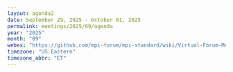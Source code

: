 ```yaml
---
layout: agenda2
date: September 29, 2025 - October 01, 2025
permalink: meetings/2025/09/agenda
year: "2025"
month: "09"
webex: "https://github.com/mpi-forum/mpi-standard/wiki/Virtual-Forum-Meeting-Information"
timezone: "US Eastern"
timezone_abbr: "ET"
---
```


